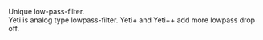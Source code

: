 
Unique low-pass-filter. <br>
Yeti is analog type lowpass-filter. Yeti+ and Yeti++ add more lowpass drop off.
